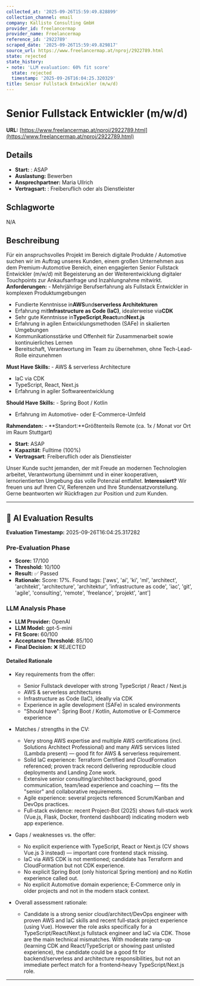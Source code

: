 ```yaml
---
collected_at: '2025-09-26T15:59:49.828899'
collection_channel: email
company: Kallisto Consulting GmbH
provider_id: freelancermap
provider_name: Freelancermap
reference_id: '2922789'
scraped_date: '2025-09-26T15:59:49.829817'
source_url: https://www.freelancermap.at/nproj/2922789.html
state: rejected
state_history:
- note: 'LLM evaluation: 60% fit score'
  state: rejected
  timestamp: '2025-09-26T16:04:25.320329'
title: Senior Fullstack Entwickler (m/w/d)
---
```




# Senior Fullstack Entwickler (m/w/d)
**URL:** [https://www.freelancermap.at/nproj/2922789.html](https://www.freelancermap.at/nproj/2922789.html)
## Details
- **Start:** : ASAP
- **Auslastung:** Bewerben
- **Ansprechpartner:** Maria Ullrich
- **Vertragsart:** : Freiberuflich oder als Dienstleister

## Schlagworte
N/A

## Beschreibung
Für ein anspruchsvolles Projekt im Bereich digitale Produkte / Automotive suchen wir im Auftrag unseres Kunden, einem großen Unternehmen aus dem Premium-Automotive Bereich, einen engagierten Senior Fullstack Entwickler (m/w/d) mit Begeisterung an der Weiterentwicklung digitaler Touchpoints zur Ankaufsanfrage und Inzahlungnahme mitwirkt. 
 **Anforderungen:** - Mehrjährige Berufserfahrung als Fullstack Entwickler in komplexen Produktumgebungen
- Fundierte Kenntnisse in**AWS**und**serverless Architekturen**
- Erfahrung mit**Infrastructure as Code (IaC)**, idealerweise via**CDK**
- Sehr gute Kenntnisse in**TypeScript**,**React**und**Next.js**
- Erfahrung in agilen Entwicklungsmethoden (SAFe) in skalierten Umgebungen
- Kommunikationsstärke und Offenheit für Zusammenarbeit sowie kontinuierliches Lernen
- Bereitschaft, Verantwortung im Team zu übernehmen, ohne Tech-Lead-Rolle einzunehmen
 
 **Must Have Skills:** - AWS & serverless Architecture
- IaC via CDK
- TypeScript, React, Next.js
- Erfahrung in agiler Softwareentwicklung
 
 **Should Have Skills:** - Spring Boot / Kotlin
- Erfahrung im Automotive- oder E-Commerce-Umfeld
 
 **Rahmendaten:** - **Standort:**Größtenteils Remote (ca. 1x / Monat vor Ort im Raum Stuttgart)
- **Start**: ASAP
- **Kapazität**: Fulltime (100%)
- **Vertragsart**: Freiberuflich oder als Dienstleister
 
 Unser Kunde sucht jemanden, der mit Freude an modernen Technologien arbeitet, Verantwortung übernimmt und in einer kooperativen, lernorientierten Umgebung das volle Potenzial entfaltet. 
 **Interessiert?** Wir freuen uns auf Ihren CV, Referenzen und Ihre Stundensatzvorstellung. Gerne beantworten wir Rückfragen zur Position und zum Kunden.

---

## 🤖 AI Evaluation Results

**Evaluation Timestamp:** 2025-09-26T16:04:25.317282

### Pre-Evaluation Phase
- **Score:** 17/100
- **Threshold:** 10/100
- **Result:** ✅ Passed
- **Rationale:** Score: 17%. Found tags: ['aws', 'ai', 'ki', 'ml', 'architect', 'architekt', 'architecture', 'architektur', 'infrastructure as code', 'iac', 'git', 'agile', 'consulting', 'remote', 'freelance', 'projekt', 'ant']

### LLM Analysis Phase
- **LLM Provider:** OpenAI
- **LLM Model:** gpt-5-mini
- **Fit Score:** 60/100
- **Acceptance Threshold:** 85/100
- **Final Decision:** ❌ REJECTED

#### Detailed Rationale
- Key requirements from the offer:
  - Senior Fullstack developer with strong TypeScript / React / Next.js
  - AWS & serverless architectures
  - Infrastructure as Code (IaC), ideally via CDK
  - Experience in agile development (SAFe) in scaled environments
  - "Should have": Spring Boot / Kotlin, Automotive or E‑Commerce experience

- Matches / strengths in the CV:
  - Very strong AWS expertise and multiple AWS certifications (incl. Solutions Architect Professional) and many AWS services listed (Lambda present) — good fit for AWS & serverless requirement.
  - Solid IaC experience: Terraform Certified and CloudFormation referenced; proven track record delivering reproducible cloud deployments and Landing Zone work.
  - Extensive senior consulting/architect background, good communication, team/lead experience and coaching — fits the "senior" and collaborative requirements.
  - Agile experience: several projects referenced Scrum/Kanban and DevOps practices.
  - Full‑stack evidence: recent Project-Bot (2025) shows full‑stack work (Vue.js, Flask, Docker, frontend dashboard) indicating modern web app experience.

- Gaps / weaknesses vs. the offer:
  - No explicit experience with TypeScript, React or Next.js (CV shows Vue.js 3 instead) — important core frontend stack missing.
  - IaC via AWS CDK is not mentioned; candidate has Terraform and CloudFormation but not CDK experience.
  - No explicit Spring Boot (only historical Spring mention) and no Kotlin experience called out.
  - No explicit Automotive domain experience; E‑Commerce only in older projects and not in the modern stack context.

- Overall assessment rationale:
  - Candidate is a strong senior cloud/architect/DevOps engineer with proven AWS and IaC skills and recent full‑stack project experience (using Vue). However the role asks specifically for a TypeScript/React/Next.js fullstack engineer and IaC via CDK. Those are the main technical mismatches. With moderate ramp-up (learning CDK and React/TypeScript or showing past unlisted experience), the candidate could be a good fit for backend/serverless and architecture responsibilities, but not an immediate perfect match for a frontend‑heavy TypeScript/Next.js role.

---
